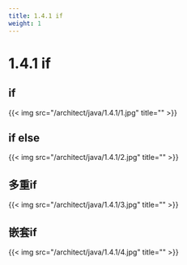 ```yaml
---
title: 1.4.1 if
weight: 1
---
```

# 1.4.1 if
## if
{{< img src="/architect/java/1.4.1/1.jpg" title="" >}}
## if else
{{< img src="/architect/java/1.4.1/2.jpg" title="" >}}
## 多重if
{{< img src="/architect/java/1.4.1/3.jpg" title="" >}}
## 嵌套if
{{< img src="/architect/java/1.4.1/4.jpg" title="" >}}
